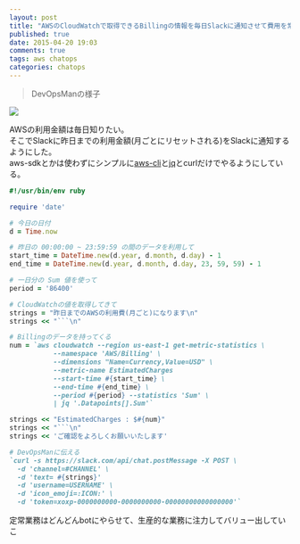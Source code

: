 ```yaml
---
layout: post
title: "AWSのCloudWatchで取得できるBillingの情報を毎日Slackに通知させて費用を常に把握する"
published: true
date: 2015-04-20 19:03
comments: true
tags: aws chatops
categories: chatops
---
```


> DevOpsManの様子

![](http://i.gyazo.com/676b021a544cf4c8cb33ef8eaa829e0c.png)

AWSの利用金額は毎日知りたい。  
そこでSlackに昨日までの利用金額(月ごとにリセットされる)をSlackに通知するようにした。  
aws-sdkとかは使わずにシンプルに[aws-cli](http://aws.amazon.com/jp/cli/)と[jq](http://stedolan.github.io/jq/)とcurlだけでやるようにしている。  

```rb
#!/usr/bin/env ruby

require 'date'

# 今日の日付
d = Time.now

# 昨日の 00:00:00 ~ 23:59:59 の間のデータを利用して
start_time = DateTime.new(d.year, d.month, d.day) - 1
end_time = DateTime.new(d.year, d.month, d.day, 23, 59, 59) - 1

# 一日分の Sum 値を使って
period = '86400'

# CloudWatchの値を取得してきて
strings = "昨日までのAWSの利用費(月ごと)になります\n"
strings << "```\n"

# Billingのデータを持ってくる
num = `aws cloudwatch --region us-east-1 get-metric-statistics \
           --namespace 'AWS/Billing' \
           --dimensions "Name=Currency,Value=USD" \
           --metric-name EstimatedCharges 
           --start-time #{start_time} \
           --end-time #{end_time} \
           --period #{period} --statistics 'Sum' \
           | jq '.Datapoints[].Sum'`

strings << "EstimatedCharges : $#{num}"
strings << "```\n"
strings << 'ご確認をよろしくお願いいたします'

# DevOpsManに伝える
`curl -s https://slack.com/api/chat.postMessage -X POST \
  -d 'channel=#CHANNEL' \
  -d 'text= #{strings}'
  -d 'username=USERNAME' \
  -d 'icon_emoji=:ICON:' \
  -d 'token=xoxp-0000000000-0000000000-00000000000000000'`
```

定常業務はどんどんbotにやらせて、生産的な業務に注力してバリュー出していこ
